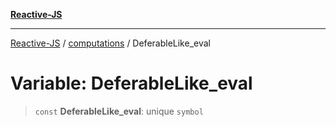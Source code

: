 [**Reactive-JS**](../../README.md)

***

[Reactive-JS](../../README.md) / [computations](../README.md) / DeferableLike\_eval

# Variable: DeferableLike\_eval

> `const` **DeferableLike\_eval**: unique `symbol`
